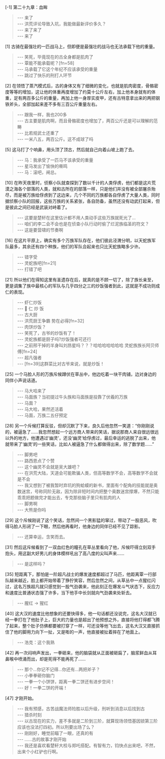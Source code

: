 
[-1] 第二十九章：血眸
>--- 来了<br>
>--- 洪荒评论导致入坑，我能做最新评价多久？<br>
>--- 来了来了<br>
>--- 来了<br>

[1] 古骑在最强壮的一匹战马上，但即便是最强壮的战马也无法承载下他的重量。
>--- 笑死，毕竟现在的古全身都是肌肉了<br>
>--- 覃能不能承载呢？[fn=58]<br>
>--- 马承载了它这个年纪不应该承受的重量<br>
>--- 跳过了快乐的刑打人环节<br>

[2] 在领悟了蒸汽模式后，古的身体又有了细微的变化，也就是肌肉密度，骨骼密度等等的增加，这让他的体重再度增加了约莫十公斤左右，加上他本身就有的体重，足有两百多公斤的重量，再加上他一身厚实皮甲，还有古特意拿出来的两把钢铁斧头，全部加起来差不多有三百公斤重量左右。
>--- 跟我一样，我也200多<br>
>--- 古主要是肌肉啊，而且骨骼密度也增加了，两百公斤还是可以理解的范畴<br>
>--- 比若规武士还重了<br>
>--- 一米八五，两百公斤。这不成球了吗<br>

[5] 这马打了个响鼻，用头顶了顶古，然后就自己向着山坡上跑了去。
>--- 马：我承受了一匹马不该承受的重量<br>
>--- 星马发出了愉快的嘶鸣<br>
>--- 马：滚吧，闸总。<br>

[10] 在昨天夜里时，侦察小队就查探到了数以千计的人类俘虏，他们都是这片荒漠之海各个部落的人类，就和古所在的部落一样，只是他们并没有被全部屠杀殆尽，而是被万族给俘虏到了这边来，几个不同的万族都各自俘虏了大量人类，同时据侦察小队的回报，这些万族的关系紧张，各自防备，虽然还没有动武打起来，但是彼此之间已经是武装对峙着了。
>--- 这要是楚轩在这里估计都不用人类动手这些万族就死光了…<br>
>--- 咱们的李二会不会也是在侦查小队行动时偷了烂泥族临圣的符文？<br>
>--- 这是要营啸的节奏啊<br>

[16] 在这片平原上，确实有多个万族军队存在，他们彼此泾渭分明，以天蛇族军队最多，其余还有四个种族，他们的军队合起来也只比天蛇族略多少许。
>--- 错字受<br>
>--- 灵蛇族吧[fn=21]<br>
>--- 打错了吧<br>

[21] 所以他们在得知这里有圣遗存在后，就真的是不顾一切了，除了族长亲至，更是调集了族中最核心的军队与几乎四分之三的炒饭强者到此，这就是不成功则成仁的表现。
>--- 虾仁炒饭<br>
>--- 🦐 仁 炒 饭<br>
>--- 古大厨<br>
>--- 洪荒厨王争霸 势在必得[fn=32]<br>
>--- 肉饼炒饭？<br>
>--- 笑死了，古爷的炒饭有了！<br>
>--- 灵蛇族都是厨子吗?炒饭强者可还行<br>
>--- 之前邢干掉的半身叫刘昂星吗？？？哈哈哈哈哈哈哈 灵蛇族族长阿贝师傅[fn=24]<br>
>--- 超凡强者<br>
>--- [fn=39]这群菜比对古爷来说，就是炒饭！<br>

[25] 一个马脸人形的万族斥候蹲伏在草丛中，他边吃着一块干肉铺，边对身边的同伴小声说话道。
>--- 马大哈来了<br>
>--- 马面族？当初提过牛头族和马面族是投靠了伏羲的万族<br>
>--- 马面？<br>
>--- 马大哈，果然还活着<br>
>--- 马面，万族二五仔预定<br>

[28] 另一个斥候打算反驳，但却沉默了下来，良久后他忽然一笑道：“你刚刚说的，被逼急了……我忽然想起一个远方商人带来的笑话，据说那商人来自很远很远以外的地方，他遭遇过‘幽灵’，还没‘幽灵’给俘虏过，最后幸运的逃脱了出来，他就带来了‘幽灵’的一些笑话，比如人被逼急了什么都做得出来，除了数学题……”
>--- 脚男吧<br>
>--- 路西恩点了个赞<br>
>--- 这个幽灵不会就是吴大雄吧？<br>
>--- 在洪荒大陆，天道会可能欺骗人类，但高等数学不会，高等数学不会就是不会<br>
>--- 我又想到了被我暂时弃坑的狗蛤蟆的新书，里面有个配角的技能就是奥数迷宫，号称同阶无敌，因为除非短时间内把整个奥数迷宫撑爆，不然只能乖乖把题做完才能出去，专克那些脑子里只有肌肉的人<br>
>--- 脚男啊<br>
>--- 大熊是你吗<br>

[29] 这个斥候刚说了这个笑话，忽然间一个黑影猛的窜过，带动了一股恶风，吹得马脸人形闭了一下眼，然后他再看时，他身边的同伴已经不见了踪影。
>--- 还算幸运，含笑而去。<br>

[31] 然后这斥候看到了一双血红色的瞳孔在草丛里看向了他，斥候吓得立刻双手抱头，用这副大好男儿的身体模样吼出了高八度的尖叫声来……
>--- 是这样吗？<br>

[35] 短距离下，那怕是一阶超凡战士的爆发速度都超过了马匹，他距离覃一行部队越来越近，脸上都开始带着了狰狞笑容，然后忽然之间，从草丛中一点猩红闪过，这名万族超凡就只感觉到一股气劲袭来，他此刻正在爆发斗气状态下，反应力和速度比普通状态强了许多，当下他手中长剑就向气劲袭来处斩去。
>--- 腥红 → 猩红<br>

[40] 这大汉的速度比他想象的还要快得多，他一句话都还没说完，这名大汉就已经一拳打在了他肚子上，巨大的力量也是超出了他预想之外，直接将他打得都飞腾了起来，整个肚子仿佛都要被打穿了一样，可还没等他飞出去，这名大汉又直接抓住了他的脚用力向下一扯，又是嘭的一声，他直接被扯着摔在了地面上。
>--- 浩克：这个我熟<br>

[42] 再一次闷响声发出，一拳砸来，他的脑袋就从正面被砸扁了，脑浆鲜血从耳鼻喉中喷涌而出，却是死得不能再死了……
>--- 那个…你记不记得…你还有…两把斧子？<br>
>--- 小拳拳砸你脑门<br>
>--- 一拳一个小饼饼，距离一拳二饼还有进步空间！<br>
>--- 好！一拳二饼的开端！<br>

[47] 才刚开始。
>--- 我有预感，古苦战魔法师险胜以后升级，刑听到消息以后找到古<br>
>--- 猎杀时刻<br>
>--- 以古现在的实力，差不多就是二阶到三阶，就算现场领悟基因锁第三阶应该也没法打四初。所以刑要出场了么？<br>
>--- 刚刚好，睡觉前瞄了一眼，还真的有<br>
>--- ……古的故事才刚开始<br>
>--- 我还是喜欢看楚轩大校与郑吒搭配。有智有力，钧快点出来吧，不然，出来个小红驴也行啊。<br>
